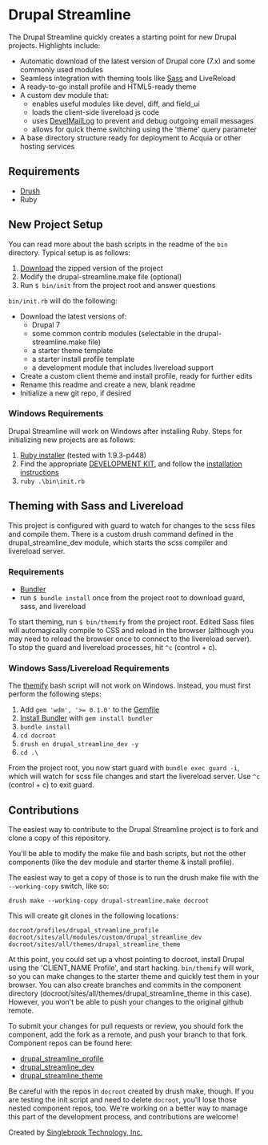 # Drupal Streamline

The Drupal Streamline quickly creates a starting point for new Drupal projects. Highlights include:

  - Automatic download of the latest version of Drupal core (7.x) and some commonly used modules
  - Seamless integration with theming tools like [Sass](http://sass-lang.com/) and LiveReload
  - A ready-to-go install profile and HTML5-ready theme
  - A custom dev module that:
    - enables useful modules like devel, diff, and field_ui
    - loads the client-side livereload js code
    - uses [DevelMailLog](https://api.drupal.org/api/devel/devel.mail.inc/class/DevelMailLog/7) to prevent and debug outgoing email messages
    - allows for quick theme switching using the 'theme' query parameter
  - A base directory structure ready for deployment to Acquia or other hosting services

## Requirements

  - [Drush](https://github.com/drush-ops/drush)
  - Ruby

## New Project Setup

You can read more about the bash scripts in the readme of the `bin` directory. Typical setup is as follows:

  1. [Download](https://github.com/singlebrook/drupal_streamline/archive/master.zip) the zipped version of the project
  2. Modify the drupal-streamline.make file (optional)
  3. Run `$ bin/init` from the project root and answer questions

`bin/init.rb` will do the following:

  - Download the latest versions of:
    - Drupal 7
    - some common contrib modules (selectable in the drupal-streamline.make file)
    - a starter theme template
    - a starter install profile template
    - a development module that includes livereload support
  - Create a custom client theme and install profile, ready for further edits
  - Rename this readme and create a new, blank readme
  - Initialize a new git repo, if desired

### Windows Requirements

Drupal Streamline will work on Windows after installing Ruby. Steps for initializing new projects are as follows:

  1. [Ruby installer](http://rubyinstaller.org/) (tested with 1.9.3-p448)
  2. Find the appropriate [DEVELOPMENT KIT](http://rubyinstaller.org/downloads/), and follow the [installation instructions](https://github.com/oneclick/rubyinstaller/wiki/Development-Kit)
  3. `ruby .\bin\init.rb`

## Theming with Sass and Livereload

This project is configured with guard to watch for changes to the scss files and compile them. There is a custom drush command defined in the drupal_streamline_dev module, which starts the scss compiler and livereload server.

### Requirements

  - [Bundler](http://bundler.io/)
  - run `$ bundle install` once from the project root to download guard, sass, and livereload

To start theming, run `$ bin/themify` from the project root. Edited Sass files will automagically compile to CSS and reload in the browser (although you may need to reload the browser once to connect to the livereload server). To stop the guard and livereload processes, hit `^c` (control + c).

### Windows Sass/Livereload Requirements

The [themify](/bin/themify) bash script will not work on Windows. Instead, you must first perform the following steps:

  1. Add `gem 'wdm', '>= 0.1.0'` to the [Gemfile](/Gemfile)
  2. [Install Bundler](http://bundler.io) with `gem install bundler`
  3. `bundle install`
  4. `cd docroot`
  5. `drush en drupal_streamline_dev -y`
  6. `cd .\`

From the project root, you now start guard with `bundle exec guard -i`, which will watch for scss file changes and start the livereload server. Use `^c` (control + c) to exit guard.

## Contributions

The easiest way to contribute to the Drupal Streamline project is to fork and clone a copy of this repository.

You'll be able to modify the make file and bash scripts, but not the other components (like the dev module and starter theme & install profile).

The easiest way to get a copy of those is to run the drush make file with the `--working-copy` switch, like so:

    drush make --working-copy drupal-streamline.make docroot

This will create git clones in the following locations:

    docroot/profiles/drupal_streamline_profile
    docroot/sites/all/modules/custom/drupal_streamline_dev
    docroot/sites/all/themes/drupal_streamline_theme

At this point, you could set up a vhost pointing to docroot, install Drupal using the 'CLIENT_NAME Profile', and start hacking. `bin/themify` will work, so you can make changes to the starter theme and quickly test them in your browser. You can also create branches and commits in the component directory (docroot/sites/all/themes/drupal_streamline_theme in this case). However, you won't be able to push your changes to the original github remote.

To submit your changes for pull requests or review, you should fork the component, add the fork as a remote, and push your branch to that fork. Component repos can be found here:

  - [drupal_streamline_profile](https://github.com/singlebrook/drupal_streamline_profile)
  - [drupal_streamline_dev](https://github.com/singlebrook/drupal_streamline_dev)
  - [drupal_streamline_theme](https://github.com/singlebrook/drupal_streamline_theme)

Be careful with the repos in `docroot` created by drush make, though. If you are testing the init script and need to delete `docroot`, you'll lose those nested component repos, too. We're working on a better way to manage this part of the development process, and contributions are welcome!


Created by [Singlebrook Technology, Inc.](http://singlebrook.com)
